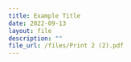 ```yaml
---
title: Example Title
date: 2022-09-13
layout: file
description: ""
file_url: /files/Print 2 (2).pdf
---
```

